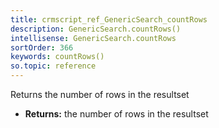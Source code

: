 ```yaml
---
title: crmscript_ref_GenericSearch_countRows
description: GenericSearch.countRows()
intellisense: GenericSearch.countRows
sortOrder: 366
keywords: countRows()
so.topic: reference
---
```



Returns the number of rows in the resultset



* **Returns:** the number of rows in the resultset


